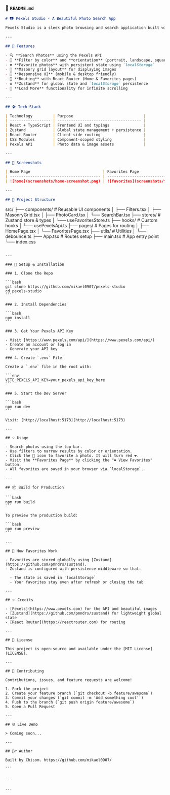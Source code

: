 ### 📄 `README.md`

```md
# 📷 Pexels Studio - A Beautiful Photo Search App

Pexels Studio is a sleek photo browsing and search application built with **React**, **TypeScript**, **Zustand** for state management, and the **Pexels API**. Users can search, filter, favorite, and view high-resolution images in a **responsive masonry layout**, similar to the real Pexels experience.

---

## 🚀 Features

- 🔍 **Search Photos** using the Pexels API
- 🎨 **Filter by color** and **orientation** (portrait, landscape, square)
- ❤️ **Favorite photos** with persistent state using `localStorage`
- 🧱 **Masonry grid layout** for displaying images
- 📱 **Responsive UI** (mobile & desktop friendly)
- 🧭 **Routing** with React Router (Home & Favorites pages)
- ⚙️ **Zustand** for global state and `localStorage` persistence
- 🔁 **Load More** functionality for infinite scrolling

---

## 🛠 Tech Stack

| Technology         | Purpose                               |
| ------------------ | ------------------------------------- |
| React + TypeScript | Frontend UI and typings               |
| Zustand            | Global state management + persistence |
| React Router       | Client-side routing                   |
| CSS Modules        | Component-scoped styling              |
| Pexels API         | Photo data & image assets             |

---

## 📸 Screenshots

| Home Page                                | Favorites Page                                     |
| ---------------------------------------- | -------------------------------------------------- |
| ![home](screenshots/home-screenshot.png) | ![favorites](screenshots/favorites-screenshot.png) |

---

## 🧩 Project Structure
```

src/
├── components/ # Reusable UI components
│ ├── Filters.tsx
│ ├── MasonryGrid.tsx
│ ├── PhotoCard.tsx
│ └── SearchBar.tsx
├── stores/ # Zustand store & types
│ └── useFavoritesStore.ts
├── hooks/ # Custom hooks
│ └── usePexelsApi.ts
├── pages/ # Pages for routing
│ ├── HomePage.tsx
│ └── FavoritesPage.tsx
├── utils/ # Utilities
│ └── debounce.ts
├── App.tsx # Routes setup
├── main.tsx # App entry point
└── index.css

````

---

### 🔧 Setup & Installation

### 1. Clone the Repo

```bash
git clone https://github.com/mikael0907/pexels-studio
cd pexels-studio
```

### 2. Install Dependencies

```bash
npm install
```

### 3. Get Your Pexels API Key

- Visit [https://www.pexels.com/api/](https://www.pexels.com/api/)
- Create an account or log in
- Generate your API key

### 4. Create `.env` File

Create a `.env` file in the root with:

```env
VITE_PEXELS_API_KEY=your_pexels_api_key_here
```

### 5. Start the Dev Server

```bash
npm run dev
```

Visit: [http://localhost:5173](http://localhost:5173)

---

## 💡 Usage

- Search photos using the top bar.
- Use filters to narrow results by color or orientation.
- Click the 🤍 icon to favorite a photo. It will turn red ❤️.
- Visit the **Favorites Page** by clicking the "❤️ View Favorites" button.
- All favorites are saved in your browser via `localStorage`.

---

## 📦 Build for Production

```bash
npm run build
```

To preview the production build:

```bash
npm run preview
```

---

## 🧠 How Favorites Work

- Favorites are stored globally using [Zustand](https://github.com/pmndrs/zustand).
- Zustand is configured with persistence middleware so that:

  - The state is saved in `localStorage`
  - Your favorites stay even after refresh or closing the tab

---

## ✨ Credits

- [Pexels](https://www.pexels.com) for the API and beautiful images
- [Zustand](https://github.com/pmndrs/zustand) for lightweight global state
- [React Router](https://reactrouter.com) for routing

---

## 📄 License

This project is open-source and available under the [MIT License](LICENSE).

---

## 🤝 Contributing

Contributions, issues, and feature requests are welcome!

1. Fork the project
2. Create your feature branch (`git checkout -b feature/awesome`)
3. Commit your changes (`git commit -m 'Add something cool'`)
4. Push to the branch (`git push origin feature/awesome`)
5. Open a Pull Request

---

## 🌐 Live Demo

> Coming soon...

---

## 🙋‍♂️ Author

Built by Chisom. https://github.com/mikael0907/

```

---


```
````
